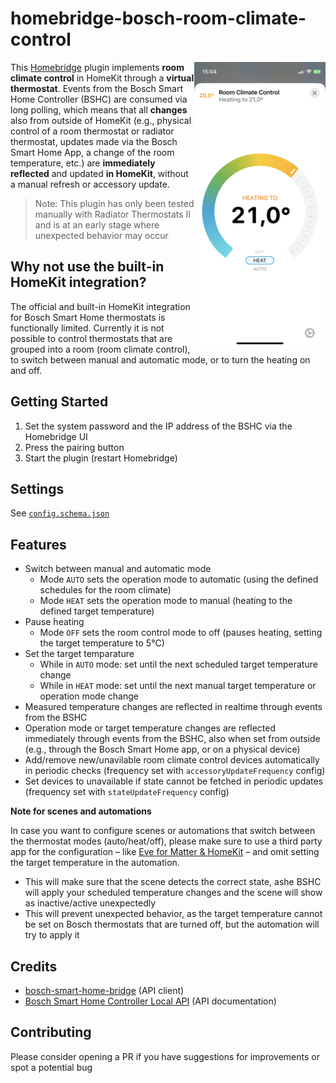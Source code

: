 # homebridge-bosch-room-climate-control

<img src="accessory.png" width="210" align="right" alt="HomeKit integration for Bosch room climate control">

This [Homebridge](https://github.com/homebridge/homebridge) plugin implements **room climate control** in HomeKit through a **virtual thermostat**. Events from the Bosch Smart Home Controller (BSHC) are consumed via long polling, which means that all **changes** also from outside of HomeKit (e.g., physical control of a room thermostat or radiator thermostat, updates made via the Bosch Smart Home App, a change of the room temperature, etc.) are **immediately reflected** and updated **in HomeKit**, without a manual refresh or accessory update.

> Note: This plugin has only been tested manually with Radiator Thermostats II and is at an early stage where unexpected behavior may occur

## Why not use the built-in HomeKit integration?

The official and built-in HomeKit integration for Bosch Smart Home thermostats is functionally limited. Currently it is not possible to control thermostats that are grouped into a room (room climate control), to switch between manual and automatic mode, or to turn the heating on and off.

## Getting Started

1. Set the system password and the IP address of the BSHC via the Homebridge UI
2. Press the pairing button
3. Start the plugin (restart Homebridge)

## Settings

See [`config.schema.json`](config.schema.json)

## Features

- Switch between manual and automatic mode
  - Mode `AUTO` sets the operation mode to automatic (using the defined schedules for the room climate)
  - Mode `HEAT` sets the operation mode to manual (heating to the defined target temperature)
- Pause heating
  - Mode `OFF` sets the room control mode to off (pauses heating, setting the target temperature to 5°C)
- Set the target temparature
  - While in `AUTO` mode: set until the next scheduled target temperature change
  - While in `HEAT` mode: set until the next manual target temperature or operation mode change
- Measured temperature changes are reflected in realtime through events from the BSHC
- Operation mode or target temperature changes are reflected immediately through events from the BSHC, also when set from outside (e.g., through the Bosch Smart Home app, or on a physical device)
- Add/remove new/unavilable room climate control devices automatically in periodic checks (frequency set with `accessoryUpdateFrequency` config)
- Set devices to unavailable if state cannot be fetched in periodic updates (frequency set with `stateUpdateFrequency` config)

**Note for scenes and automations**

In case you want to configure scenes or automations that switch between the thermostat modes (auto/heat/off), please make sure to use a third party app for the configuration – like [Eve for Matter & HomeKit](https://www.evehome.com/eve-app) – and omit setting the target temperature in the automation.

- This will make sure that the scene detects the correct state, ashe BSHC will apply your scheduled temperature changes and the scene will show as inactive/active unexpectedly
- This will prevent unexpected behavior, as the target temperature cannot be set on Bosch thermostats that are turned off, but the automation will try to apply it

## Credits

- [bosch-smart-home-bridge](https://github.com/holomekc/bosch-smart-home-bridge) (API client)
- [Bosch Smart Home Controller Local API](https://github.com/BoschSmartHome/bosch-shc-api-docs) (API documentation)

## Contributing

Please consider opening a PR if you have suggestions for improvements or spot a potential bug

